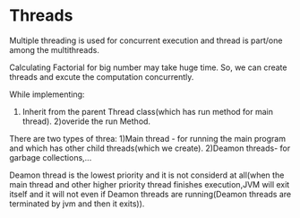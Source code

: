 # Threads


Multiple threading is used for concurrent execution and thread is part/one among the multithreads.

Calculating Factorial for big number may take huge time.
So, we can create threads and excute the computation concurrently.

While implementing:
1) Inherit from the parent Thread class(which has run method for main thread).
2)overide the run Method.

There are two types of threa:
1)Main thread - for running the main program and which has other child threads(which we create).
2)Deamon threads- for garbage collections,...

Deamon thread is the lowest priority and it is not considerd at all(when the main thread and other higher priority thread finishes execution,JVM  will exit itself and it will not even if Deamon threads are running(Deamon threads are terminated by jvm and then it exits)).
